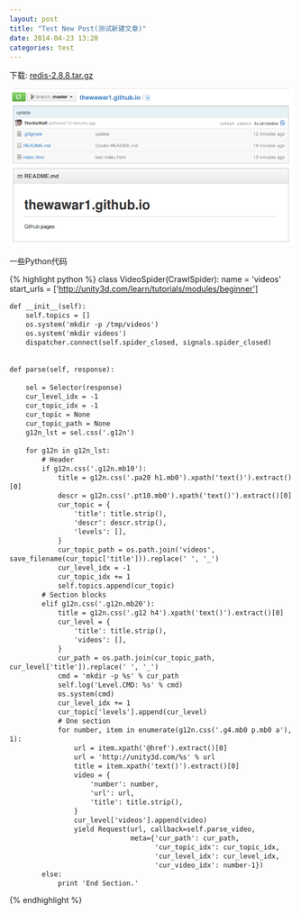 ```yaml
---
layout: post
title: "Test New Post(测试新建文章)"
date: 2014-04-23 13:20
categories: test
---
```


下载: [redis-2.8.8.tar.gz](/res/redis-2.8.8.tar.gz)

![图片测试](/res/015.png)

一些Python代码

{% highlight python %}
class VideoSpider(CrawlSpider):
    name = 'videos'
    start_urls = ['http://unity3d.com/learn/tutorials/modules/beginner']

    def __init__(self):
        self.topics = []
        os.system('mkdir -p /tmp/videos')
        os.system('mkdir videos')
        dispatcher.connect(self.spider_closed, signals.spider_closed)


    def parse(self, response):
        
        sel = Selector(response)
        cur_level_idx = -1
        cur_topic_idx = -1
        cur_topic = None
        cur_topic_path = None
        g12n_lst = sel.css('.g12n')
        
        for g12n in g12n_lst:
            # Header
            if g12n.css('.g12n.mb10'):
                title = g12n.css('.pa20 h1.mb0').xpath('text()').extract()[0]
                descr = g12n.css('.pt10.mb0').xpath('text()').extract()[0]
                cur_topic = {
                    'title': title.strip(),
                    'descr': descr.strip(),
                    'levels': [],
                }
                cur_topic_path = os.path.join('videos', save_filename(cur_topic['title'])).replace(' ', '_')
                cur_level_idx = -1
                cur_topic_idx += 1
                self.topics.append(cur_topic)
            # Section blocks                
            elif g12n.css('.g12n.mb20'): 
                title = g12n.css('.g12 h4').xpath('text()').extract()[0]
                cur_level = {
                    'title': title.strip(),
                    'videos': [],
                }
                cur_path = os.path.join(cur_topic_path, cur_level['title']).replace(' ', '_')
                cmd = 'mkdir -p %s' % cur_path
                self.log('Level.CMD: %s' % cmd)
                os.system(cmd)
                cur_level_idx += 1
                cur_topic['levels'].append(cur_level)
                # One section
                for number, item in enumerate(g12n.css('.g4.mb0 p.mb0 a'), 1):
                    url = item.xpath('@href').extract()[0]
                    url = 'http://unity3d.com/%s' % url
                    title = item.xpath('text()').extract()[0]
                    video = {
                        'number': number,
                        'url': url,
                        'title': title.strip(),
                    }
                    cur_level['videos'].append(video)
                    yield Request(url, callback=self.parse_video,
                                  meta={'cur_path': cur_path,
                                        'cur_topic_idx': cur_topic_idx,
                                        'cur_level_idx': cur_level_idx,
                                        'cur_video_idx': number-1})
            else:
                print 'End Section.'

{% endhighlight %}


